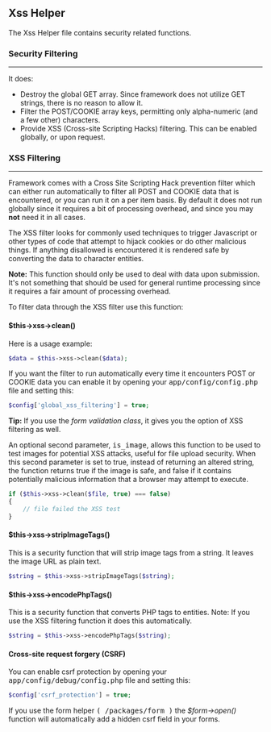 ## Xss Helper

The Xss Helper file contains security related functions.

### Security Filtering

------

It does:

<ul>
    <li>Destroy the global GET array. Since framework does not utilize GET strings, there is no reason to allow it.</li>
    <li>Filter the POST/COOKIE array keys, permitting only alpha-numeric (and a few other) characters.</li>
    <li>Provide XSS (Cross-site Scripting Hacks) filtering. This can be enabled globally, or upon request.</li>
</ul>

### XSS Filtering

-------

Framework comes with a Cross Site Scripting Hack prevention filter which can either run automatically to filter all POST and COOKIE data that is encountered, or you can run it on a per item basis. By default it does not run globally since it requires a bit of processing overhead, and since you may <b>not</b> need it in all cases.

The XSS filter looks for commonly used techniques to trigger Javascript or other types of code that attempt to hijack cookies or do other malicious things. If anything disallowed is encountered it is rendered safe by converting the data to character entities.

**Note:** This function should only be used to deal with data upon submission. It's not something that should be used for general runtime processing since it requires a fair amount of processing overhead.

To filter data through the XSS filter use this function:

#### $this->xss->clean()

Here is a usage example:

```php
$data = $this->xss->clean($data);
```

If you want the filter to run automatically every time it encounters POST or COOKIE data you can enable it by opening your <kbd>app/config/config.php</kbd> file and setting this:

```php
$config['global_xss_filtering'] = true;
```

**Tip:** If you use the *form validation class*, it gives you the option of XSS filtering as well.

An optional second parameter, <kbd>is_image</kbd>, allows this function to be used to test images for potential XSS attacks, useful for file upload security. When this second parameter is set to true, instead of returning an altered string, the function returns true if the image is safe, and false if it contains potentially malicious information that a browser may attempt to execute.

```php
if ($this->xss->clean($file, true) === false)
{
    // file failed the XSS test
}
```

#### $this->xss->stripImageTags()

This is a security function that will strip image tags from a string. It leaves the image URL as plain text.

```php
$string = $this->xss->stripImageTags($string);
```
#### $this->xss->encodePhpTags()

This is a security function that converts PHP tags to entities. Note: If you use the XSS filtering function it does this automatically.

```php
$string = $this->xss->encodePhpTags($string);
```

#### Cross-site request forgery (CSRF)

You can enable csrf protection by opening your <kbd>app/config/debug/config.php</kbd> file and setting this:

```php
$config['csrf_protection'] = true;
```
If you use the form helper <kbd>( /packages/form )</kbd> the <var>$form->open()</var> function will automatically add a hidden csrf field in your forms.

